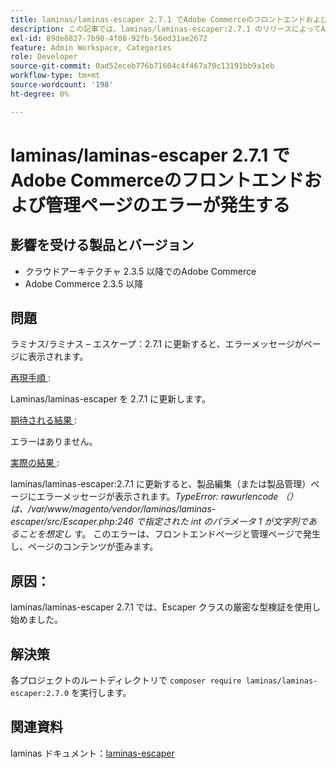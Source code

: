 ```yaml
---
title: laminas/laminas-escaper 2.7.1 でAdobe Commerceのフロントエンドおよび管理ページのエラーが発生する
description: この記事では、laminas/laminas-escaper:2.7.1 のリリースによってAdobe Commerceの製品管理、カテゴリおよび製品ページの機能が損なわれている問題の解決策について説明します。 この問題は、Adobe Commerce 2.4.3 で修正されます。
exl-id: 89de6827-7b90-4f08-92fb-56ed31ae2672
feature: Admin Workspace, Categories
role: Developer
source-git-commit: 0ad52eceb776b71604c4f467a70c13191bb9a1eb
workflow-type: tm+mt
source-wordcount: '198'
ht-degree: 0%

---
```


# laminas/laminas-escaper 2.7.1 でAdobe Commerceのフロントエンドおよび管理ページのエラーが発生する


## 影響を受ける製品とバージョン

* クラウドアーキテクチャ 2.3.5 以降でのAdobe Commerce
* Adobe Commerce 2.3.5 以降

## 問題

ラミナス/ラミナス – エスケープ：2.7.1 に更新すると、エラーメッセージがページに表示されます。

<u> 再現手順 </u>:

Laminas/laminas-escaper を 2.7.1 に更新します。

<u> 期待される結果 </u>:

エラーはありません。

<u> 実際の結果 </u>:

laminas/laminas-escaper:2.7.1 に更新すると、製品編集（または製品管理）ページにエラーメッセージが表示されます。*TypeError: rawurlencode （）は、/var/www/magento/vendor/laminas/laminas-escaper/src/Escaper.php:246 で指定された int のパラメータ 1 が文字列であることを想定し* す。
このエラーは、フロントエンドページと管理ページで発生し、ページのコンテンツが歪みます。

## 原因：

laminas/laminas-escaper 2.7.1 では、Escaper クラスの厳密な型検証を使用し始めました。

## 解決策

各プロジェクトのルートディレクトリで `composer require laminas/laminas-escaper:2.7.0` を実行します。

## 関連資料

laminas ドキュメント：[laminas-escaper](https://docs.laminas.dev/laminas-escaper/)
